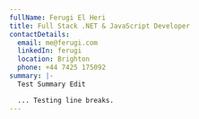 ```yaml
---
fullName: Ferugi El Heri
title: Full Stack .NET & JavaScript Developer
contactDetails:
  email: me@ferugi.com
  linkedIn: ferugi
  location: Brighton
  phone: +44 7425 175092
summary: |-
  Test Summary Edit

  ... Testing line breaks.
---
```


